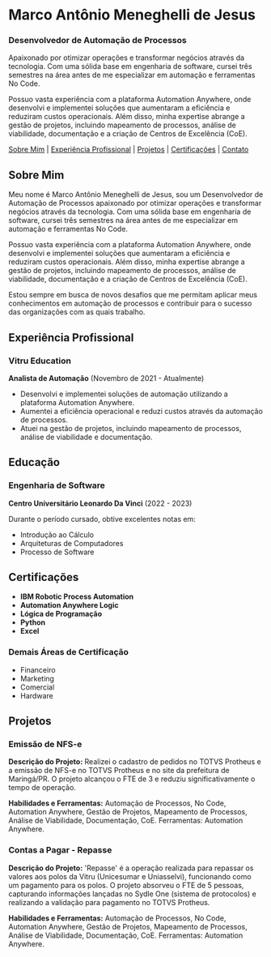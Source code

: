 # Marco Antônio Meneghelli de Jesus
### Desenvolvedor de Automação de Processos

Apaixonado por otimizar operações e transformar negócios através da tecnologia. Com uma sólida base em engenharia de software, cursei três semestres na área antes de me especializar em automação e ferramentas No Code.

Possuo vasta experiência com a plataforma Automation Anywhere, onde desenvolvi e implementei soluções que aumentaram a eficiência e reduziram custos operacionais. Além disso, minha expertise abrange a gestão de projetos, incluindo mapeamento de processos, análise de viabilidade, documentação e a criação de Centros de Excelência (CoE).

[Sobre Mim](#sobre-mim) | [Experiência Profissional](#experiência-profissional) | [Projetos](#projetos) | [Certificações](#certificações) | [Contato](#contato)

## Sobre Mim
Meu nome é Marco Antônio Meneghelli de Jesus, sou um Desenvolvedor de Automação de Processos apaixonado por otimizar operações e transformar negócios através da tecnologia. Com uma sólida base em engenharia de software, cursei três semestres na área antes de me especializar em automação e ferramentas No Code.

Possuo vasta experiência com a plataforma Automation Anywhere, onde desenvolvi e implementei soluções que aumentaram a eficiência e reduziram custos operacionais. Além disso, minha expertise abrange a gestão de projetos, incluindo mapeamento de processos, análise de viabilidade, documentação e a criação de Centros de Excelência (CoE).

Estou sempre em busca de novos desafios que me permitam aplicar meus conhecimentos em automação de processos e contribuir para o sucesso das organizações com as quais trabalho.

## Experiência Profissional
### Vitru Education
**Analista de Automação** (Novembro de 2021 - Atualmente)

- Desenvolvi e implementei soluções de automação utilizando a plataforma Automation Anywhere.
- Aumentei a eficiência operacional e reduzi custos através da automação de processos.
- Atuei na gestão de projetos, incluindo mapeamento de processos, análise de viabilidade e documentação.

## Educação
### Engenharia de Software
**Centro Universitário Leonardo Da Vinci** (2022 - 2023)

Durante o período cursado, obtive excelentes notas em:
- Introdução ao Cálculo
- Arquiteturas de Computadores
- Processo de Software

## Certificações
- **IBM Robotic Process Automation**
- **Automation Anywhere Logic**
- **Lógica de Programação**
- **Python**
- **Excel**

### Demais Áreas de Certificação
- Financeiro
- Marketing
- Comercial
- Hardware

## Projetos

### Emissão de NFS-e
**Descrição do Projeto:** Realizei o cadastro de pedidos no TOTVS Protheus e a emissão de NFS-e no TOTVS Protheus e no site da prefeitura de Maringá/PR. O projeto alcançou o FTE de 3 e reduziu significativamente o tempo de operação.

**Habilidades e Ferramentas:** Automação de Processos, No Code, Automation Anywhere, Gestão de Projetos, Mapeamento de Processos, Análise de Viabilidade, Documentação, CoE. Ferramentas: Automation Anywhere.

### Contas a Pagar - Repasse
**Descrição do Projeto:** 'Repasse' é a operação realizada para repassar os valores aos polos da Vitru (Unicesumar e Uniasselvi), funcionando como um pagamento para os polos. O projeto absorveu o FTE de 5 pessoas, capturando informações lançadas no Sydle One (sistema de protocolos) e realizando a validação para pagamento no TOTVS Protheus.

**Habilidades e Ferramentas:** Automação de Processos, No Code, Automation Anywhere, Gestão de Projetos, Mapeamento de Processos, Análise de Viabilidade, Documentação, CoE. Ferramentas: Automation Anywhere.
